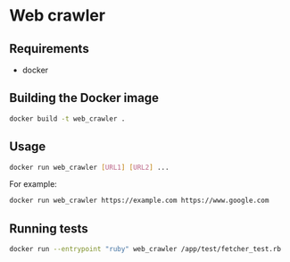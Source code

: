 # Web crawler
## Requirements
* docker

## Building the Docker image
```bash
docker build -t web_crawler .
```

## Usage
```bash
docker run web_crawler [URL1] [URL2] ...
```

For example:
```bash
docker run web_crawler https://example.com https://www.google.com
```

## Running tests
```bash
docker run --entrypoint "ruby" web_crawler /app/test/fetcher_test.rb
```
